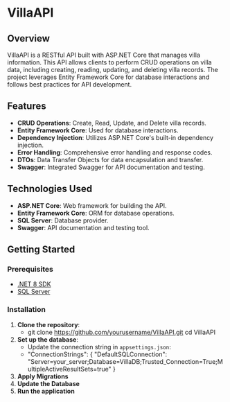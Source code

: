 # VillaAPI

## Overview

VillaAPI is a RESTful API built with ASP.NET Core that manages villa information. This API allows clients to perform CRUD operations on villa data, including creating, reading, updating, and deleting villa records. The project leverages Entity Framework Core for database interactions and follows best practices for API development.

## Features

- **CRUD Operations**: Create, Read, Update, and Delete villa records.
- **Entity Framework Core**: Used for database interactions.
- **Dependency Injection**: Utilizes ASP.NET Core's built-in dependency injection.
- **Error Handling**: Comprehensive error handling and response codes.
- **DTOs**: Data Transfer Objects for data encapsulation and transfer.
- **Swagger**: Integrated Swagger for API documentation and testing.

## Technologies Used

- **ASP.NET Core**: Web framework for building the API.
- **Entity Framework Core**: ORM for database operations.
- **SQL Server**: Database provider.
- **Swagger**: API documentation and testing tool.

## Getting Started

### Prerequisites

- [.NET 8 SDK](https://dotnet.microsoft.com/download/dotnet/8.0)
- [SQL Server](https://www.microsoft.com/en-us/sql-server/sql-server-downloads)

### Installation

1. **Clone the repository**:
   - git clone https://github.com/yourusername/VillaAPI.git cd VillaAPI
2. **Set up the database**:
   - Update the connection string in `appsettings.json`:
   -  "ConnectionStrings": {
   "DefaultSQLConnection": "Server=your_server;Database=VillaDB;Trusted_Connection=True;MultipleActiveResultSets=true"
 }
3. **Apply Migrations**
4. **Update the Database**
5. **Run the application**

   
